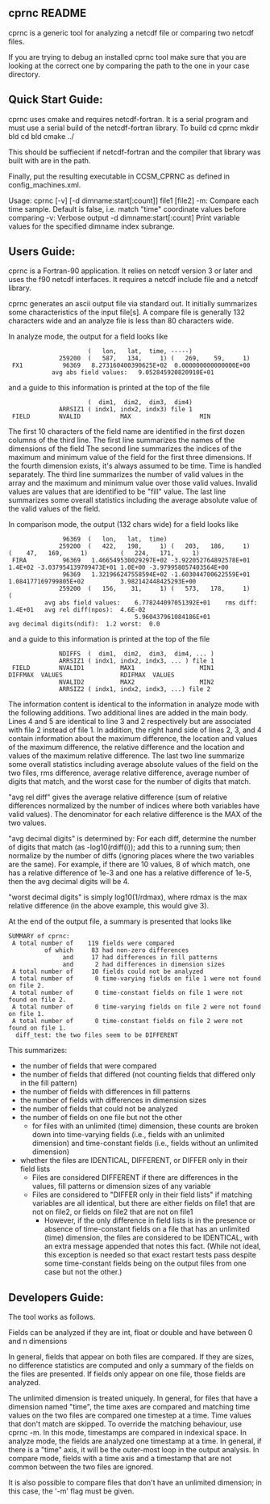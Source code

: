 cprnc README
------------

cprnc is a generic tool for analyzing a netcdf file or comparing
two netcdf files.

If you are trying to debug an installed cprnc tool make sure that you
are looking at the correct one by comparing the path to the one in
your case directory.


Quick Start Guide:
------------------

cprnc uses cmake and requires netcdf-fortran.  It is a serial program and must
use a serial build of the netcdf-fortran library.  To build
cd cprnc
mkdir bld
cd bld
cmake ../

This should be suffiecient if netcdf-fortran and the compiler that
library was built with are in the path.

Finally, put the resulting executable in CCSM_CPRNC as defined in
config_machines.xml.


 Usage: cprnc  [-v] [-d dimname:start[:count]] file1 [file2]
 -m: Compare each time sample. Default is false, i.e. match "time"
     coordinate values before comparing
 -v: Verbose output
 -d dimname:start[:count]
     Print variable values for the specified dimname index subrange.


Users Guide:
------------

cprnc is a Fortran-90 application. It relies on netcdf version 3 or
later and uses the f90 netcdf interfaces.  It requires a netcdf include
file and a netcdf library.

cprnc generates an ascii output file via standard out.  It initially
summarizes some characteristics of the input file[s].  A compare file is
generally 132 characters wide and an analyze file is less than 80
characters wide.

In analyze mode, the output for a field looks like
```
                      (   lon,   lat,  time, -----)
              259200  (   587,   134,     1) (   269,    59,     1)
 FX1           96369   8.273160400390625E+02  0.000000000000000E+00
            avg abs field values:   9.052845920820910E+01
```
and a guide to this information is printed at the top of the file

```
                      (  dim1,  dim2,  dim3,  dim4)
              ARRSIZ1 ( indx1, indx2, indx3) file 1
 FIELD        NVALID           MAX                   MIN
```

The first 10 characters of the field name are identified in the first
  dozen columns of the third line.
The first line summarizes the names of the dimensions of the field
The second line summarizes the indices of the maximum and minimum value
  of the field for the first three dimensions.  If the fourth dimension
  exists, it's always assumed to be time.  Time is handled separately.
The third line summarizes the number of valid values in the array
  and the maximum and minimum value over those valid values.  Invalid
  values are values that are identified to be "fill" value.
The last line summarizes some overall statistics including the average
  absolute value of the valid values of the field.

In comparison mode, the output (132 chars wide) for a field looks like
```
               96369  (   lon,   lat,  time)
              259200  (   422,   198,     1) (   203,   186,     1)           (    47,   169,     1)         (   224,   171,     1)
 FIRA          96369   1.466549530029297E+02 -3.922052764892578E+01   1.4E+02 -3.037954139709473E+01 1.0E+00 -3.979958057403564E+00
               96369   1.321966247558594E+02 -1.603044700622559E+01            1.084177169799805E+02          3.982142448425293E+00
              259200  (   156,    31,     1) (   573,   178,     1)           (
          avg abs field values:    6.778244097051392E+01    rms diff: 1.4E+01   avg rel diff(npos):  4.6E-02
                                   5.960437961084186E+01                        avg decimal digits(ndif):  1.2 worst:  0.0
```
and a guide to this information is printed at the top of the file
```
              NDIFFS  (  dim1,  dim2,  dim3,  dim4, ... )
              ARRSIZ1 ( indx1, indx2, indx3, ... ) file 1
 FIELD        NVALID1          MAX1                  MIN1            DIFFMAX  VALUES                RDIFMAX  VALUES
              NVALID2          MAX2                  MIN2
              ARRSIZ2 ( indx1, indx2, indx3, ...) file 2
```
The information content is identical to the information in analyze
mode with the following additions.  Two additional lines are added
in the main body.  Lines 4 and 5 are identical to line 3 and 2
respectively but are associated with file 2 instead of file 1.
In addition, the right hand side of lines 2, 3, and 4 contain
information about the maximum difference, the location and values
of the maximum difference, the relative difference and the location
and values of the maximum relative difference.  The last two line
summarize some overall statistics including average absolute values
of the field on the two files, rms difference, average relative
difference, average number of digits that match, and the worst
case for the number of digits that match.

"avg rel diff" gives the average relative difference (sum of relative
differences normalized by the number of indices where both variables
have valid values). The denominator for each relative difference is
the MAX of the two values.

"avg decimal digits" is determined by: For each diff, determine the
number of digits that match (as -log10(rdiff(i)); add this to a
running sum; then normalize by the number of diffs (ignoring places
where the two variables are the same). For example, if there are 10
values, 8 of which match, one has a relative difference of 1e-3 and
one has a relative difference of 1e-5, then the avg decimal digits
will be 4.

"worst decimal digits" is simply log10(1/rdmax), where rdmax is the
max relative difference (in the above example, this would give 3).

At the end of the output file, a summary is presented that looks like
```
SUMMARY of cprnc:
 A total number of    119 fields were compared
          of which     83 had non-zero differences
               and     17 had differences in fill patterns
               and      2 had differences in dimension sizes
 A total number of     10 fields could not be analyzed
 A total number of      0 time-varying fields on file 1 were not found on file 2.
 A total number of      0 time-constant fields on file 1 were not found on file 2.
 A total number of      0 time-varying fields on file 2 were not found on file 1.
 A total number of      0 time-constant fields on file 2 were not found on file 1.
  diff_test: the two files seem to be DIFFERENT
```

This summarizes:
- the number of fields that were compared
- the number of fields that differed (not counting fields that differed
  only in the fill pattern)
- the number of fields with differences in fill patterns
- the number of fields with differences in dimension sizes
- the number of fields that could not be analyzed
- the number of fields on one file but not the other
  - for files with an unlimited (time) dimension, these counts are
    broken down into time-varying fields (i.e., fields with an unlimited
    dimension) and time-constant fields (i.e., fields without an
    unlimited dimension)
- whether the files are IDENTICAL, DIFFERENT, or DIFFER only in their field lists
  - Files are considered DIFFERENT if there are differences in the values, fill
    patterns or dimension sizes of any variable
  - Files are considered to "DIFFER only in their field lists" if matching
    variables are all identical, but there are either fields on file1 that are
    not on file2, or fields on file2 that are not on file1
    - However, if the only difference in field lists is in the presence
      or absence of time-constant fields on a file that has an unlimited
      (time) dimension, the files are considered to be IDENTICAL, with
      an extra message appended that notes this fact. (While not ideal,
      this exception is needed so that exact restart tests pass despite
      some time-constant fields being on the output files from one case
      but not the other.)

Developers Guide:
-----------------

The tool works as follows.

Fields can be analyzed if they are int, float or double and
have between 0 and n dimensions

In general, fields that appear on both files are
compared.  If they are sizes, no difference
statistics are computed and only a summary of the fields on
the files are presented.  If  fields only appear
on one file, those fields are analyzed.

The unlimited dimension is treated uniquely.  In general, for files
that have a dimension named "time", the time axes are compared
and matching time values on the two files are compared one
timestep at a time.  Time values that don't match are skipped.
To override the matching behaviour, use cprnc -m.  In this mode,
timestamps are compared in indexical space.  In analyze mode,
the fields are analyzed one timestamp at a time.  In general,
if there is a "time" axis, it will be the outer-most loop in
the output analysis.  In compare mode, fields with a time axis
and a timestamp that are not common between the two files are
ignored.

It is also possible to compare files that don't have an unlimited
dimension; in this case, the '-m' flag must be given.
